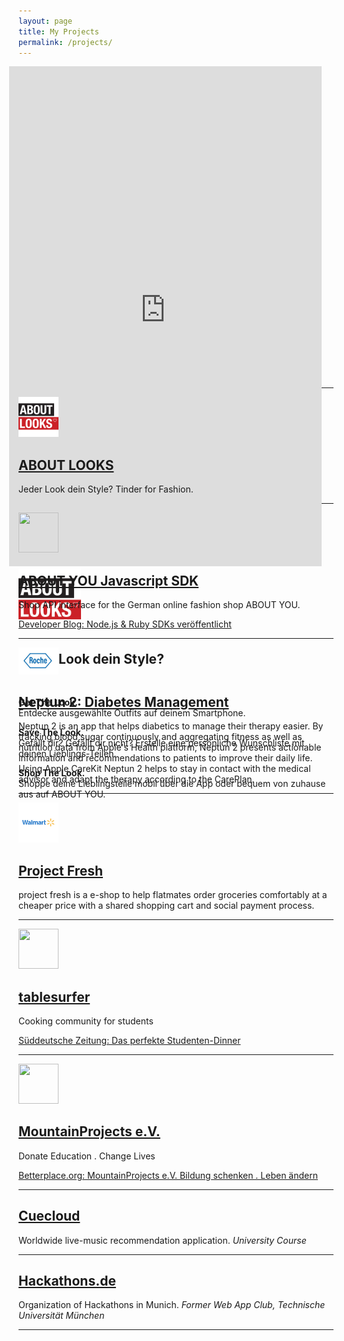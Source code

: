 ```yaml
---
layout: page
title: My Projects
permalink: /projects/
---    
```


<div class="main">
  <section id="pm_projects" class="row">
    <div class="pm_list">
      <div class="media hidden-xs">
        <div class="media-body" style="height:500px;">
          <div class="hidden-xs col-sm-6 ">
          <iframe src="http://about-looks.herokuapp.com/app" scrolling="no" style="border-style: none;width: 500px; height: 800px;margin-left:-15px;"></iframe>
          </div>
          <div class="pm_description pm_text_normal col-xs-12 col-sm-offset-6 col-sm-6">
          <img width="100" src="/images/about-looks-play-icon.png"/>
          <h2>Jeder Look dein Style?</h2>
          <br/>
          <p>
            <b>Get The Look.</b><br/>
            Entdecke ausgewählte Outfits auf deinem Smartphone.
          </p>
          <p>
            <b>Save The Look.</b><br/>
            Gefällt dir? Gefällt dir nicht? Erstelle eine persönliche Wunschliste mit deinen Lieblings-Teilen.
          </p>
          <p>
            <b>Shop The Look.</b><br/>
            Shoppe deine Lieblingsteile mobil über die App oder bequem von zuhause aus auf ABOUT YOU.
          </p>
          </div>
        </div>
      </div>
      <hr/>
      <div class="media">
      <div class="media-left"> <a href="https://play.google.com/store/apps/details?id=de.aboutyou.editd" target="_blank"> <img class="media-object" src="/images/about-looks-play-icon.png" style="width: 64px; height: 64px;"> </a> </div>
        <div class="media-body pm_text_normal">
          <a width="140" href="" target="_blank">
            <h2 class="media-heading">ABOUT LOOKS</h2>
          </a>
          Jeder Look dein Style? Tinder for Fashion.<p>
          </p>
        </div>
      </div>
      <hr/>
      <div class="media">
        <div class="media-left">
          <a href="http://www.aboutyou.de/" target="_blank">
            <img class="media-object" src="http://corporate.aboutyou.de/wp-content/uploads/2015/09/aboutyou_logo.jpg" style="width: 64px; height: 64px;">
          </a>
        </div>
        <div class="media-body pm_text_normal">
          <a width="140" href="https://github.com/aboutyou/aboutyou-nodejs-sdk" target="_blank">
            <h2 class="media-heading">ABOUT YOU Javascript SDK</h2>
          </a>
          Shop API interface for the German online fashion shop ABOUT YOU.
          <p>
          <a href="https://developer.aboutyou.de/blog/2014/12/node-js-ruby-sdks-veroeffentlicht/" target="_blank">
            Developer Blog: Node.js & Ruby SDKs veröffentlicht
          </a>
          </p>
        </div>
      </div>
      <hr/>
      <div class="media">
        <div class="media-left">
          <a href="https://itunes.apple.com/de/app/neptun-diabetes-management/id1152971508?mt=8" target="_blank">
            <img class="media-object" src="/images/roche.jpg" style="width: 64px;">
          </a>
        </div>
        <div class="media-body pm_text_normal">
          <a width="140" href="https://itunes.apple.com/de/app/neptun-diabetes-management/id1152971508?mt=8" target="_blank">
            <h2 class="media-heading">Neptun 2: Diabetes Management</h2>
          </a>
          Neptun 2 is an app that helps diabetics to manage their therapy easier. By tracking blood sugar continuously and aggregating fitness as well as nutrition data from Apple's Health platform, Neptun 2 presents actionable information and recommendations to patients to improve their daily life. Using Apple CareKit Neptun 2 helps to stay in contact with the medical advisor and adapt the therapy according to the CarePlan.
        </div>
      </div>
      <hr/>
      <div class="media">
        <div class="media-left">
          <a href="https://wwwmatthes.in.tum.de/pages/1tyvunuwmnyuo/Selected-Projects-SS-2016" target="_blank">
            <img class="media-object" src="/images/walmart.png" style="width: 64px;">
          </a>
        </div>
        <div class="media-body pm_text_normal">
          <a width="140" href="https://wwwmatthes.in.tum.de/pages/1tyvunuwmnyuo/Selected-Projects-SS-2016" target="_blank">
            <h2 class="media-heading">Project Fresh</h2>
          </a>
          project fresh is a e-shop to help flatmates order groceries comfortably at a cheaper price with a shared shopping cart and social payment process.
        </div>
      </div>
      <hr/>
      <div class="media">
        <div class="media-left">
          <img class="media-object" src="http://33.media.tumblr.com/avatar_a108ff645075_128.png" style="width: 64px; height: 64px;">
        </div>
        <div class="media-body pm_text_normal">
          <a width="140" href="http://tablesurfer.de" target="_blank">
            <h2 class="media-heading">tablesurfer</h2>
          </a>
          Cooking community for students
          <p>
            <a href="http://www.sz-jugendseite.de/das-perfekte-studenten-dinner/" target="_blank">
              Süddeutsche Zeitung: Das perfekte Studenten-Dinner
            </a>
          </p>
        </div>
      </div>
      <hr/>
      <div class="media">
        <div class="media-left">
          <a href="http://mountainprojects.de/" target="_blank">
            <img class="media-object" src="http://www.atemmassage.de/wordpress/wp-content/uploads/Logo_MP_RZ.jpg" style="width: 64px; height: 64px;">
          </a>
        </div>
        <div class="media-body pm_text_normal">
          <a width="140" href="http://mountainprojects.de/" target="_blank">
            <h2 class="media-heading">MountainProjects e.V.</h2>
          </a>
          Donate Education . Change Lives
          <p>
            <a href="https://www.betterplace.org/de/projects/24636-mountainprojects-e-v-bildung-schenken-leben-andern" target="_blank">
              Betterplace.org: MountainProjects e.V. Bildung schenken . Leben ändern
            </a>
          </p>
        </div>
      </div>
      <hr/>
      <div class="media">
        <div class="media-body pm_text_normal">
          <a href="http://www.cuecloud.de/#" target="_blank">
            <h2 class="media-heading">Cuecloud</h2>
          </a>
          Worldwide live-music recommendation application. <em>University Course</em>
        </div>
      </div>
      <hr/>
      <div class="media">
        <div class="media-body pm_text_normal">
          <a href="http://hackathons.de" target="_blank">
            <h2 class="media-heading">Hackathons.de</h2>
          </a>
          Organization of Hackathons in Munich. <em>Former Web App Club, Technische Universität München</em>
        </div>
      </div>
    </div>
    <hr/>
  </section>
</div>
